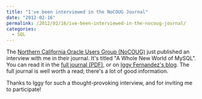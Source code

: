 ```yaml
---
title: "I've been interviewed in the NoCOUG Journal"
date: "2012-02-16"
permalink: /2012/02/16/ive-been-interviewed-in-the-nocoug-journal/
categories:
  - SQL
---
```

The [Northern California Oracle Users Group (NoCOUG)][1] just published an interview with me in their journal. It's titled "A Whole New World of MySQL". You can read it in the [full journal (PDF)][2], or on [Iggy Fernandez's blog][3]. The full journal is well worth a read; there's a lot of good information.

Thanks to Iggy for such a thought-provoking interview, and for inviting me to participate!

 [1]: http://www.nocoug.org/
 [2]: http://www.nocoug.org/Journal/NoCOUG_Journal_201202.pdf
 [3]: http://iggyfernandez.wordpress.com/2012/02/16/a-whole-new-world-of-mysql/

